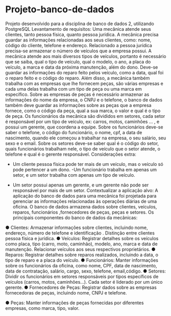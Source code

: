 # Projeto-banco-de-dados
Projeto desenvolvido para a disciplina de banco de dados 2, utilizando PostgreSQL
Levantamento de requisitos:
Uma mecânica atende seus clientes, tanto pessoa física, quanto pessoa jurídica. A mecânica
precisa guardar as informações relacionadas aos seus clientes, como: nome, código do cliente,
telefone e endereço. Relacionado a pessoa jurídica precisa-se armazenar o número de veículos
que a empresa possui.
A mecânica atende aos mais diversos tipos de veículos, portanto é necessário que se saiba, qual
o tipo de veículo, qual o modelo, o ano, a placa do veículo, a marca e data da próxima
manutenção, além do dono. Deve-se guardar as informações do reparo feito pelos veículo, como
a data, qual foi o reparo feito e o código do reparo.
Além disso, a mecânica também trabalha com as empresas que lhe fornecem peças, são várias
empresas e cada uma delas trabalha com um tipo de peça ou uma marca em específico. Sobre
as empresas de peças é necessário armazenar as informações do nome da empresa, o CNPJ e o
telefone, o banco de dados também deve guardar as informações sobre as peças que a empresa
fornece, como o código da peça, qual a sua marca, o valor e qual é o tipo de peça.
Os funcionários da mecânica são divididos em setores, cada setor é responsável por um tipo de
veículo, ex: carros, motos, caminhões ... , e possui um gerente, que coordena a equipe. Sobre os
funcionários deve-se saber o telefone, o código do funcionário, o nome, cpf, a data de
nascimento, quando ele começou a trabalhar na empresa, o seu salário, seu sexo e o email.
Sobre os setores deve-se saber qual é o código do setor, quais funcionários trabalham nele, o
tipo de veículo que o setor atende, o telefone e qual é o gerente responsável.
Considerações extra:
- Um cliente pessoa física pode ter mais de um veículo, mas o veículo só pode pertencer a um
dono.
-Um funcionário trabalha em apenas um setor, e um setor trabalha com apenas um tipo de
veículo.

- Um setor possui apenas um gerente, e um gerente não pode ser responsável por mais de um
setor.
Contextualizar a aplicação alvo:
A aplicação do banco de dados para uma mecânica foi projetada para gerenciar as informações
relacionadas às operações diárias de uma oficina. O banco de dados armazena dados sobre
clientes, veículos, reparos, funcionários ,fornecedores de peças, peças e setores. Os principais
componentes do banco de dados da mecânicas:

● Clientes:
Armazenar informações sobre clientes, incluindo nome, endereço, número de telefone e
identificação .
Distinção entre clientes pessoa física e jurídica.
● Veículos:
Registrar detalhes sobre os veículos como placa, tipo (carro, moto, caminhão), modelo,
ano, marca e data de manutenção.
Relacionar veículos aos seus respectivos proprietários.
● Reparos:
Registrar detalhes sobre reparos realizados, incluindo a data, o tipo de reparo e a placa
do veículo.
● Funcionários:
Manter informações sobre os funcionários da oficina, como nome, CPF, data de
nascimento, data de contratação, salário, cargo, sexo, telefone, email,código.
● Setores:
Dividir os funcionários em setores responsáveis por tipos específicos de veículos (carros,
motos, caminhões...).
Cada setor é liderado por um único gerente.
● Fornecedores de Peças:
Registrar dados sobre as empresas fornecedoras de peças, incluindo nome, CNPJ e
telefone.

● Peças:
Manter informações de peças fornecidas por diferentes empresas, como marca, tipo,
valor.
